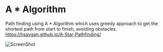 # A * Algorithm
Path finding using A * Algorithm  which uses greedy approach to get the shortest
path from start to finish, avoiding obstacles.
https://hsaygan.github.io/A-Star-Pathfinding/

![ScreenShot](![logo](https://cdn.rawgit.com/hsaygan/A-Star-Pathfinding/b5431a48/Screenshot.png))
